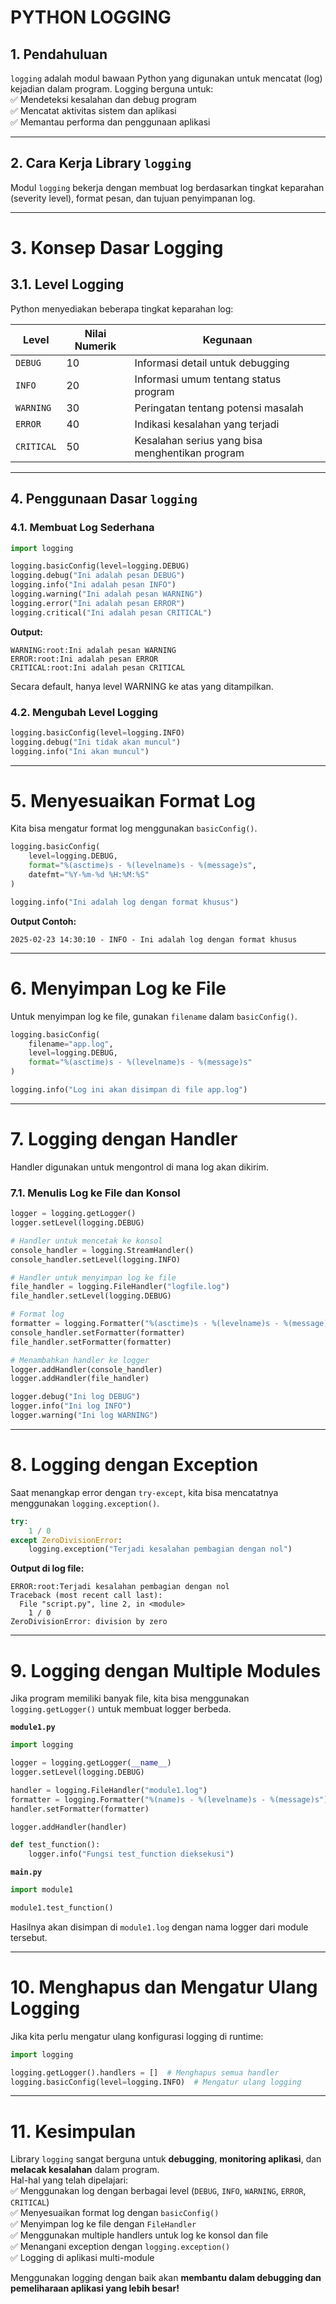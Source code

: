 # PYTHON LOGGING 

## **1. Pendahuluan**  
`logging` adalah modul bawaan Python yang digunakan untuk mencatat (log) kejadian dalam program. Logging berguna untuk:  
✅ Mendeteksi kesalahan dan debug program  
✅ Mencatat aktivitas sistem dan aplikasi  
✅ Memantau performa dan penggunaan aplikasi  

---

## **2. Cara Kerja Library `logging`**  
Modul `logging` bekerja dengan membuat log berdasarkan tingkat keparahan (severity level), format pesan, dan tujuan penyimpanan log.

---

# **3. Konsep Dasar Logging**
## **3.1. Level Logging**  
Python menyediakan beberapa tingkat keparahan log:

| Level | Nilai Numerik | Kegunaan |
|--------|--------------|-----------|
| `DEBUG` | 10 | Informasi detail untuk debugging |
| `INFO` | 20 | Informasi umum tentang status program |
| `WARNING` | 30 | Peringatan tentang potensi masalah |
| `ERROR` | 40 | Indikasi kesalahan yang terjadi |
| `CRITICAL` | 50 | Kesalahan serius yang bisa menghentikan program |

---

## **4. Penggunaan Dasar `logging`**
### **4.1. Membuat Log Sederhana**
```python
import logging

logging.basicConfig(level=logging.DEBUG)
logging.debug("Ini adalah pesan DEBUG")
logging.info("Ini adalah pesan INFO")
logging.warning("Ini adalah pesan WARNING")
logging.error("Ini adalah pesan ERROR")
logging.critical("Ini adalah pesan CRITICAL")
```
**Output:**
```
WARNING:root:Ini adalah pesan WARNING
ERROR:root:Ini adalah pesan ERROR
CRITICAL:root:Ini adalah pesan CRITICAL
```
Secara default, hanya level WARNING ke atas yang ditampilkan.

### **4.2. Mengubah Level Logging**
```python
logging.basicConfig(level=logging.INFO)
logging.debug("Ini tidak akan muncul")
logging.info("Ini akan muncul")
```

---

# **5. Menyesuaikan Format Log**
Kita bisa mengatur format log menggunakan `basicConfig()`.

```python
logging.basicConfig(
    level=logging.DEBUG,
    format="%(asctime)s - %(levelname)s - %(message)s",
    datefmt="%Y-%m-%d %H:%M:%S"
)

logging.info("Ini adalah log dengan format khusus")
```
**Output Contoh:**
```
2025-02-23 14:30:10 - INFO - Ini adalah log dengan format khusus
```

---

# **6. Menyimpan Log ke File**
Untuk menyimpan log ke file, gunakan `filename` dalam `basicConfig()`.

```python
logging.basicConfig(
    filename="app.log",
    level=logging.DEBUG,
    format="%(asctime)s - %(levelname)s - %(message)s"
)

logging.info("Log ini akan disimpan di file app.log")
```

---

# **7. Logging dengan Handler**
Handler digunakan untuk mengontrol di mana log akan dikirim.

### **7.1. Menulis Log ke File dan Konsol**
```python
logger = logging.getLogger()
logger.setLevel(logging.DEBUG)

# Handler untuk mencetak ke konsol
console_handler = logging.StreamHandler()
console_handler.setLevel(logging.INFO)

# Handler untuk menyimpan log ke file
file_handler = logging.FileHandler("logfile.log")
file_handler.setLevel(logging.DEBUG)

# Format log
formatter = logging.Formatter("%(asctime)s - %(levelname)s - %(message)s")
console_handler.setFormatter(formatter)
file_handler.setFormatter(formatter)

# Menambahkan handler ke logger
logger.addHandler(console_handler)
logger.addHandler(file_handler)

logger.debug("Ini log DEBUG")
logger.info("Ini log INFO")
logger.warning("Ini log WARNING")
```

---

# **8. Logging dengan Exception**
Saat menangkap error dengan `try-except`, kita bisa mencatatnya menggunakan `logging.exception()`.

```python
try:
    1 / 0
except ZeroDivisionError:
    logging.exception("Terjadi kesalahan pembagian dengan nol")
```

**Output di log file:**
```
ERROR:root:Terjadi kesalahan pembagian dengan nol
Traceback (most recent call last):
  File "script.py", line 2, in <module>
    1 / 0
ZeroDivisionError: division by zero
```

---

# **9. Logging dengan Multiple Modules**
Jika program memiliki banyak file, kita bisa menggunakan `logging.getLogger()` untuk membuat logger berbeda.

**`module1.py`**
```python
import logging

logger = logging.getLogger(__name__)
logger.setLevel(logging.DEBUG)

handler = logging.FileHandler("module1.log")
formatter = logging.Formatter("%(name)s - %(levelname)s - %(message)s")
handler.setFormatter(formatter)

logger.addHandler(handler)

def test_function():
    logger.info("Fungsi test_function dieksekusi")
```

**`main.py`**
```python
import module1

module1.test_function()
```
Hasilnya akan disimpan di `module1.log` dengan nama logger dari module tersebut.

---

# **10. Menghapus dan Mengatur Ulang Logging**
Jika kita perlu mengatur ulang konfigurasi logging di runtime:
```python
import logging

logging.getLogger().handlers = []  # Menghapus semua handler
logging.basicConfig(level=logging.INFO)  # Mengatur ulang logging
```

---

# **11. Kesimpulan**
Library `logging` sangat berguna untuk **debugging**, **monitoring aplikasi**, dan **melacak kesalahan** dalam program.  
Hal-hal yang telah dipelajari:  
✅ Menggunakan log dengan berbagai level (`DEBUG`, `INFO`, `WARNING`, `ERROR`, `CRITICAL`)  
✅ Menyesuaikan format log dengan `basicConfig()`  
✅ Menyimpan log ke file dengan `FileHandler`  
✅ Menggunakan multiple handlers untuk log ke konsol dan file  
✅ Menangani exception dengan `logging.exception()`  
✅ Logging di aplikasi multi-module  

Menggunakan logging dengan baik akan **membantu dalam debugging dan pemeliharaan aplikasi yang lebih besar!**
